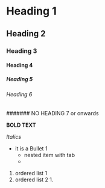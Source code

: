 # Heading 1
## Heading 2
### Heading 3
#### Heading 4
##### Heading 5
###### Heading 6
####### NO HEADING 7 or onwards


**BOLD TEXT**

*Italics*

- it is a Bullet 1
	- nested item with tab
	- 

1. ordered list 1
2. ordered list 2
	1. 